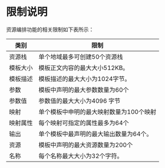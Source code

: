 # 限制说明
资源编排功能的相关限制如下表所示：  

类别 | 限制 | 
---------| -------------------------------------------------------------
资源栈   | 单个地域最多可创建50个资源栈      |
模板大小 | 模板正文内容的最大大小512KB。   |
模板描述 | 模板描述的最大大小为1024字节。                        
参数     | 模板中声明的最大参数数量为60个 | 
参数值   | 参数值的最大大小为4096 字节 |
映射     | 单个模板中申明的最大映射数量为100个映射 |
映射属性 | 每个映射可指定的属性最多为64个 |
输出     | 单个模板中最声明的最大输出数量为64个。| 
资源     | 模板中声明的最大资源数量为200个 | 
名称     | 每个名称最大大小为32个字符。 | 
